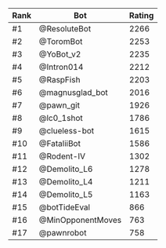 Rank|Bot|Rating
---|---|---
#1|@ResoluteBot|2266
#2|@ToromBot|2253
#3|@YoBot_v2|2235
#4|@Intron014|2212
#5|@RaspFish|2203
#6|@magnusglad_bot|2016
#7|@pawn_git|1926
#8|@lc0_1shot|1786
#9|@clueless-bot|1615
#10|@FataliiBot|1586
#11|@Rodent-IV|1302
#12|@Demolito_L6|1278
#13|@Demolito_L4|1211
#14|@Demolito_L5|1163
#15|@botTideEval|866
#16|@MinOpponentMoves|763
#17|@pawnrobot|758
